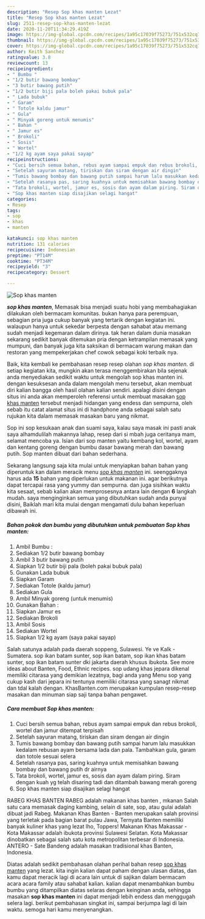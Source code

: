 ```yaml
---
description: "Resep Sop khas manten Lezat"
title: "Resep Sop khas manten Lezat"
slug: 2511-resep-sop-khas-manten-lezat
date: 2020-11-20T11:34:29.419Z
image: https://img-global.cpcdn.com/recipes/1a95c17039f75273/751x532cq70/sop-khas-manten-foto-resep-utama.jpg
thumbnail: https://img-global.cpcdn.com/recipes/1a95c17039f75273/751x532cq70/sop-khas-manten-foto-resep-utama.jpg
cover: https://img-global.cpcdn.com/recipes/1a95c17039f75273/751x532cq70/sop-khas-manten-foto-resep-utama.jpg
author: Keith Sanchez
ratingvalue: 3.8
reviewcount: 13
recipeingredient:
- " Bumbu "
- "1/2 butir bawang bombay"
- "3 butir bawang putih"
- "1/2 butir biji pala boleh pakai bubuk pala"
- " Lada bubuk"
- " Garam"
- " Totole kaldu jamur"
- " Gula"
- " Minyak goreng untuk menumis"
- " Bahan "
- " Jamur es"
- " Brokoli"
- " Sosis"
- " Wortel"
- "1/2 kg ayam saya pakai sayap"
recipeinstructions:
- "Cuci bersih semua bahan, rebus ayam sampai empuk dan rebus brokoli, wortel dan jamur ditempat terpisah"
- "Setelah sayuran matang, tiriskan dan siram dengan air dingin"
- "Tumis bawang bombay dan bawang putih sampai harum lalu masukkan kedalam rebusan ayam bersama lada dan pala. Tambahkan gula, garam dan totole sesuai selera"
- "Setelah rasanya pas, saring kuahnya untuk memisahkan bawang bombay dan bawang putih dr airnya"
- "Tata brokoli, wortel, jamur es, sosis dan ayam dalam piring. Siram dengan kuah yg telah disaring tadi dan ditambah bawang merah goreng"
- "Sop khas manten siap disajikan selagi hangat"
categories:
- Resep
tags:
- sop
- khas
- manten

katakunci: sop khas manten 
nutrition: 131 calories
recipecuisine: Indonesian
preptime: "PT14M"
cooktime: "PT34M"
recipeyield: "3"
recipecategory: Dessert

---
```



![Sop khas manten](https://img-global.cpcdn.com/recipes/1a95c17039f75273/751x532cq70/sop-khas-manten-foto-resep-utama.jpg)

<b><i>sop khas manten</i></b>, Memasak bisa menjadi suatu hobi yang membahagiakan dilakukan oleh bermacam komunitas. bukan hanya para perempuan, sebagian pria juga cukup banyak yang tertarik dengan kegiatan ini. walaupun hanya untuk sekedar berpesta dengan sahabat atau memang sudah menjadi kegemaran dalam dirinya. tak heran dalam dunia masakan sekarang sedikit banyak ditemukan pria dengan ketrampilan memasak yang mumpuni, dan banyak juga kita saksikan di bermacam warung makan dan restoran yang mempekerjakan chef cowok sebagai koki terbaik nya.

Baik, kita kembali ke pembahasan resep resep olahan <i>sop khas manten</i>. di setiap kegiatan kita, mungkin akan terasa menggembirakan bila sejenak anda menyediakan sedikit waktu untuk mengolah sop khas manten ini. dengan kesuksesan anda dalam mengolah menu tersebut, akan membuat diri kalian bangga oleh hasil olahan kalian sendiri. apalagi disini dengan situs ini anda akan memperoleh referensi untuk membuat masakan <u>sop khas manten</u> tersebut menjadi hidangan yang endess dan sempurna, oleh sebab itu catat alamat situs ini di handphone anda sebagai salah satu rujukan kita dalam memasak masakan baru yang nikmat.

Sop ini sop kesukaan anak dan suami saya, kalau saya masak ini pasti anak saya alhamdulilah makannya lahap, resep dari si mbah juga ceritanya mam, selamat mencoba ya. Isian dari sop manten yaitu kembang kol, wortel, ayam dan kentang goreng dengan bumbu dasar bawang merah dan bawang putih. Sop manten dibuat dari bahan sederhana.


Sekarang langsung saja kita mulai untuk menyiapkan bahan bahan yang diperuntuk kan dalam meracik menu <u><i>sop khas manten</i></u> ini. seenggaknya harus ada <b>15</b> bahan yang diperlukan untuk makanan ini. agar berikutnya dapat tercapai rasa yang yummy dan sempurna. dan juga sisihkan waktu kita sesaat, sebab kalian akan memprosesnya antara lain dengan <b>6</b> langkah mudah. saya menginginkan semua yang dibutuhkan sudah anda punyai disini, Baiklah mari kita mulai dengan mengamati dulu bahan keperluan dibawah ini.

<!--inarticleads1-->

##### Bahan pokok dan bumbu yang dibutuhkan untuk pembuatan Sop khas manten:

1. Ambil  Bumbu :
1. Sediakan 1/2 butir bawang bombay
1. Ambil 3 butir bawang putih
1. Siapkan 1/2 butir biji pala (boleh pakai bubuk pala)
1. Gunakan  Lada bubuk
1. Siapkan  Garam
1. Sediakan  Totole (kaldu jamur)
1. Sediakan  Gula
1. Ambil  Minyak goreng (untuk menumis)
1. Gunakan  Bahan :
1. Siapkan  Jamur es
1. Sediakan  Brokoli
1. Ambil  Sosis
1. Sediakan  Wortel
1. Siapkan 1/2 kg ayam (saya pakai sayap)


Salah satunya adalah pada daerah soppeng, Sulawesi. Ye ve Kalk - Sumatera. sop ikan batam sunter, sop ikan batam, sop ikan khas batam sunter, sop ikan batam sunter dki jakarta daerah khusus ibukota. See more ideas about Banten, Food, Ethnic recipes. sop udang khas jepara dikenal memiliki citarasa yang demikian lezatnya, bagi anda yang Menu sop yang cukup kash dari jepara ini tentunya memiliki citarasa yang sanagt nikmat dan tdal kalah dengan. KhasBanten.com merupakan kumpulan resep-resep masakan dan minuman siap saji tanpa bahan pengawet. 

<!--inarticleads2-->

##### Cara membuat Sop khas manten:

1. Cuci bersih semua bahan, rebus ayam sampai empuk dan rebus brokoli, wortel dan jamur ditempat terpisah
1. Setelah sayuran matang, tiriskan dan siram dengan air dingin
1. Tumis bawang bombay dan bawang putih sampai harum lalu masukkan kedalam rebusan ayam bersama lada dan pala. Tambahkan gula, garam dan totole sesuai selera
1. Setelah rasanya pas, saring kuahnya untuk memisahkan bawang bombay dan bawang putih dr airnya
1. Tata brokoli, wortel, jamur es, sosis dan ayam dalam piring. Siram dengan kuah yg telah disaring tadi dan ditambah bawang merah goreng
1. Sop khas manten siap disajikan selagi hangat


RABEG KHAS BANTEN RABEG adalah makanan khas banten , mkanan Salah satu cara memasak daging kambing, selain di sate, sop, atau gulai adalah dibuat jadi Rabeg. Makanan Khas Banten - Banten merupakan salah provinsi yang terletak pada bagian barat pulau Jawa, Ternyata Banten memiliki banyak kuliner khas yang lezat lho, Toppers! Makanan Khas Makassar - Kota Makassar adalah ibukota provinsi Sulawesi Selatan. Kota Makassar dinobatkan sebagai salah satu kota metropolitan terbesar di Indonesia. ANTERO - Sate Bandeng adalah masakan tradisional khas Banten, Indonesia. 

Diatas adalah sedikit pembahasan olahan perihal bahan resep <u>sop khas manten</u> yang lezat. kita ingin kalian dapat paham dengan ulasan diatas, dan kamu dapat meracik lagi di acara lain untuk di sajikan dalam bermacam acara acara family atau sahabat kalian. kalian dapat menambahkan bumbu bumbu yang ditampilkan diatas selaras dengan keinginan anda, sehingga masakan <b>sop khas manten</b> ini dapat menjadi lebih endess dan menggugah selera lagi. berikut pembahasan singkat ini, sampai berjumpa lagi di lain waktu. semoga hari kamu menyenangkan.
